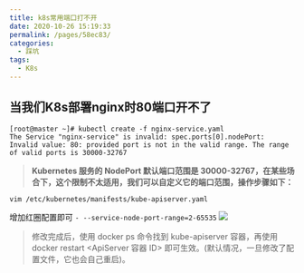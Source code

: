 ```yaml
---
title: k8s常用端口打不开
date: 2020-10-26 15:19:33
permalink: /pages/58ec83/
categories:
  - 踩坑
tags: 
  - K8s
---
```

## 当我们K8s部署nginx时80端口开不了
```shell
[root@master ~]# kubectl create -f nginx-service.yaml
The Service "nginx-service" is invalid: spec.ports[0].nodePort: Invalid value: 80: provided port is not in the valid range. The range of valid ports is 30000-32767
```
>**Kubernetes 服务的 NodePort 默认端口范围是 30000-32767，在某些场合下，这个限制不太适用，我们可以自定义它的端口范围，操作步骤如下：**

```shell
vim /etc/kubernetes/manifests/kube-apiserver.yaml
```
增加红圈配置即可
`- --service-node-port-range=2-65535`
![](https://cdn.jsdelivr.net/gh/summerking1/image@main/79.png)
>修改完成后，使用 docker ps 命令找到 kube-apiserver 容器，再使用 docker restart <ApiServer 容器 ID> 即可生效。(默认情况，一旦修改了配置文件，它也会自己重启)。